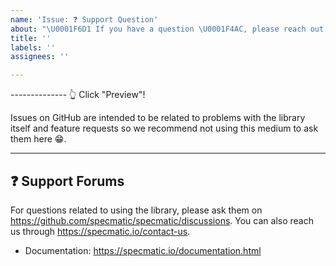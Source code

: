 ```yaml
---
name: 'Issue: ❓ Support Question'
about: "\U0001F6D1 If you have a question \U0001F4AC, please reach out to us on https://github.com/specmatic/specmatic/discussions or contact us via https://specmatic.io/contact-us/"
title: ''
labels: ''
assignees: ''

---
```


-------------- 👆 Click "Preview"!

Issues on GitHub are intended to be related to problems with the library itself
and feature requests so we recommend not using this medium to ask them here 😁.

---

## ❓ Support Forums

For questions related to using the library, please ask them on  https://github.com/specmatic/specmatic/discussions. You can also reach us through  https://specmatic.io/contact-us.

- Documentation: https://specmatic.io/documentation.html

